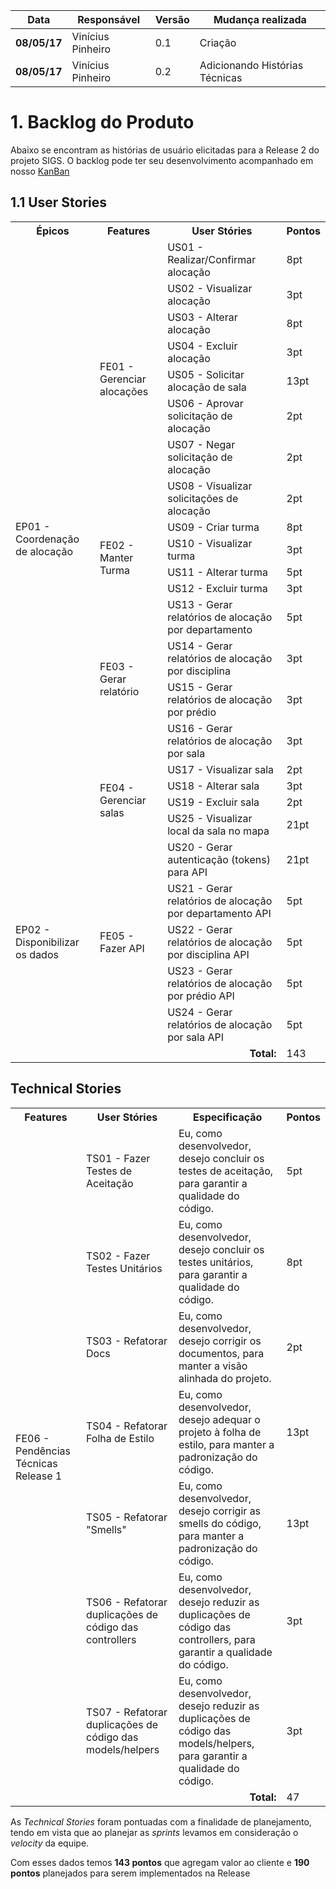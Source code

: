 | Data       | Responsável          |Versão   | Mudança realizada                            |  
|------------|----------------------|---|--------------------------------------------------- |
|**08/05/17**| Vinícius Pinheiro    | 0.1  | Criação   |
|**08/05/17**| Vinícius Pinheiro    | 0.2  | Adicionando Histórias Técnicas   |

# 1. Backlog do Produto

Abaixo se encontram as histórias de usuário elicitadas para a Release 2 do projeto SIGS. O backlog pode ter seu desenvolvimento acompanhado em nosso [KanBan](https://github.com/fga-gpp-mds/2017.1-SIGS/projects/1)

## 1.1 User Stories
<table>
<tr>
<th>Épicos</th>
<th>Features</th>
<th>User Stóries</th>
<th>Pontos</th>
</tr>
<tr>
  <td rowspan="20">EP01 - Coordenação de alocação</td>
  <td rowspan="8">FE01 - Gerenciar alocações</td>
  <td>US01 - Realizar/Confirmar alocação</td>
  <td>8pt</td>
</tr>
<tr>
  <td>US02 - Visualizar alocação</td>
  <td>3pt</td>
</tr>
<tr>
  <td>US03 - Alterar alocação</td>
  <td>8pt</td>
</tr>
<tr>
  <td>US04 - Excluir alocação</td>
  <td>3pt</td>
</tr>
<tr>
  <td>US05 - Solicitar alocação de sala</td>
  <td>13pt</td>
</tr>
<tr>
  <td>US06 - Aprovar solicitação de alocação</td>
  <td>2pt</td>
</tr>
<tr>
  <td>US07 - Negar solicitação de alocação</td>
  <td>2pt</td>
</tr>
<tr>
  <td>US08 - Visualizar solicitações de alocação</td>
  <td>2pt</td>
</tr>
<tr>
  <td rowspan="4">FE02 - Manter Turma</td>
  <td>US09 - Criar turma</td>
  <td>8pt</td>
</tr>
<tr>
  <td>US10 - Visualizar turma</td>
  <td>3pt</td>
</tr>
<tr>
  <td>US11 - Alterar turma</td>
  <td>5pt</td>
</tr>
<tr>
  <td>US12 - Excluir turma</td>
  <td>3pt</td>
</tr>
<tr>
  <td rowspan="4">FE03 - Gerar relatório</td>
  <td>US13 - Gerar relatórios de alocação por departamento</td>
  <td>5pt</td>
</tr>
<tr>
  <td>US14 - Gerar relatórios de alocação por disciplina</td>
  <td>3pt</td>
</tr>
<tr>
  <td>US15 - Gerar relatórios de alocação por prédio</td>
  <td>3pt</td>
</tr>
<tr>
  <td>US16 - Gerar relatórios de alocação por sala</td>
  <td>3pt</td>
</tr>
<tr>
  <td rowspan="4">FE04 - Gerenciar salas</td>
  <td>US17 - Visualizar sala</td>
  <td>2pt</td>
</tr>
<tr>
  <td>US18 - Alterar sala</td>
  <td>3pt</td>
</tr>
<tr>
  <td>US19 - Excluir sala</td>
  <td>2pt</td>
</tr>
<tr>
  <td>US25 - Visualizar local da sala no mapa</td>
  <td>21pt</td>
</tr>

<tr>
  <td rowspan="5">EP02 - Disponibilizar os dados</td>
  <td rowspan="5">FE05 - Fazer API</td>
  <td>US20 - Gerar autenticação (tokens) para API</td>
  <td>21pt</td>
</tr>
<tr>
  <td>US21 - Gerar relatórios de alocação por departamento API</td>
  <td>5pt</td>
</tr>
<tr>
  <td>US22 - Gerar relatórios de alocação por disciplina API</td>
  <td>5pt</td>
</tr>
<tr>
  <td>US23 -  Gerar relatórios de alocação por prédio API</td>
  <td>5pt</td>
</tr>
<tr>
  <td>US24 -  Gerar relatórios de alocação por sala API</td>
  <td>5pt</td>
</tr>
<tr>
<td colspan="3" align="right"><b>Total:</b></td>
<td>143</td>
</tr>

</table>

## Technical Stories

<table>
<tr>
<th>Features</th>
<th>User Stóries</th>
<th>Especificação</th>
<th>Pontos</th>
</tr>
<tr>
  <td rowspan="7">FE06 - Pendências Técnicas Release 1</td>
  <td>TS01 - Fazer Testes de Aceitação</td>
  <td>Eu, como desenvolvedor, desejo concluir os testes de aceitação, para garantir a qualidade do código.</td>
  <td>5pt</td>
</tr>
<tr>
  <td>TS02 - Fazer Testes Unitários</td>
  <td>Eu, como desenvolvedor, desejo concluir os testes unitários, para garantir a qualidade do código.</td>
  <td>8pt</td>
</tr>
<tr>
  <td>TS03 - Refatorar Docs</td>
  <td>Eu, como desenvolvedor, desejo corrigir os documentos, para manter a visão alinhada do projeto.</td>
  <td>2pt</td>
</tr>
<tr>
  <td>TS04 - Refatorar Folha de Estilo</td>
  <td>Eu, como desenvolvedor, desejo adequar o projeto à folha de estilo, para manter a padronização do código.</td>
  <td>13pt</td>
</tr>
<tr>
  <td>TS05 - Refatorar "Smells"</td>
  <td>Eu, como desenvolvedor, desejo corrigir as smells do código, para manter a padronização do código. </td>
  <td>13pt</td>
</tr>
<tr>
  <td>TS06 - Refatorar duplicações de código das controllers</td>
  <td>Eu, como desenvolvedor, desejo reduzir as duplicações de código das controllers, para garantir a qualidade do código.</td>
  <td>3pt</td>
</tr>
<tr>
  <td>TS07 - Refatorar duplicações de código das models/helpers</td>
  <td>Eu, como desenvolvedor,    desejo reduzir as duplicações de código das models/helpers, para garantir a qualidade do código.</td>
  <td>3pt</td>
</tr>
<tr>
<td colspan="3" align="right"><b>Total:</b></td>
<td>47</td>
</tr>


</table>

As _Technical_ _Stories_ foram pontuadas com a finalidade de planejamento, tendo em vista que ao planejar as _sprints_ levamos em consideração o _velocity_ da equipe.

Com esses dados temos <b>143 pontos</b> que agregam valor ao cliente e <b>190 pontos</b> planejados para serem implementados na Release
